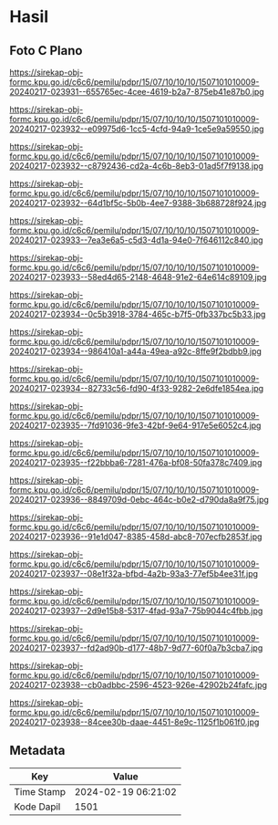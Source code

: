 # Hasil

## Foto C Plano

https://sirekap-obj-formc.kpu.go.id/c6c6/pemilu/pdpr/15/07/10/10/10/1507101010009-20240217-023931--655765ec-4cee-4619-b2a7-875eb41e87b0.jpg

https://sirekap-obj-formc.kpu.go.id/c6c6/pemilu/pdpr/15/07/10/10/10/1507101010009-20240217-023932--e09975d6-1cc5-4cfd-94a9-1ce5e9a59550.jpg

https://sirekap-obj-formc.kpu.go.id/c6c6/pemilu/pdpr/15/07/10/10/10/1507101010009-20240217-023932--c8792436-cd2a-4c6b-8eb3-01ad5f7f9138.jpg

https://sirekap-obj-formc.kpu.go.id/c6c6/pemilu/pdpr/15/07/10/10/10/1507101010009-20240217-023932--64d1bf5c-5b0b-4ee7-9388-3b688728f924.jpg

https://sirekap-obj-formc.kpu.go.id/c6c6/pemilu/pdpr/15/07/10/10/10/1507101010009-20240217-023933--7ea3e6a5-c5d3-4d1a-94e0-7f646112c840.jpg

https://sirekap-obj-formc.kpu.go.id/c6c6/pemilu/pdpr/15/07/10/10/10/1507101010009-20240217-023933--58ed4d65-2148-4648-91e2-64e614c89109.jpg

https://sirekap-obj-formc.kpu.go.id/c6c6/pemilu/pdpr/15/07/10/10/10/1507101010009-20240217-023934--0c5b3918-3784-465c-b7f5-0fb337bc5b33.jpg

https://sirekap-obj-formc.kpu.go.id/c6c6/pemilu/pdpr/15/07/10/10/10/1507101010009-20240217-023934--986410a1-a44a-49ea-a92c-8ffe9f2bdbb9.jpg

https://sirekap-obj-formc.kpu.go.id/c6c6/pemilu/pdpr/15/07/10/10/10/1507101010009-20240217-023934--82733c56-fd90-4f33-9282-2e6dfe1854ea.jpg

https://sirekap-obj-formc.kpu.go.id/c6c6/pemilu/pdpr/15/07/10/10/10/1507101010009-20240217-023935--7fd91036-9fe3-42bf-9e64-917e5e6052c4.jpg

https://sirekap-obj-formc.kpu.go.id/c6c6/pemilu/pdpr/15/07/10/10/10/1507101010009-20240217-023935--f22bbba6-7281-476a-bf08-50fa378c7409.jpg

https://sirekap-obj-formc.kpu.go.id/c6c6/pemilu/pdpr/15/07/10/10/10/1507101010009-20240217-023936--8849709d-0ebc-464c-b0e2-d790da8a9f75.jpg

https://sirekap-obj-formc.kpu.go.id/c6c6/pemilu/pdpr/15/07/10/10/10/1507101010009-20240217-023936--91e1d047-8385-458d-abc8-707ecfb2853f.jpg

https://sirekap-obj-formc.kpu.go.id/c6c6/pemilu/pdpr/15/07/10/10/10/1507101010009-20240217-023937--08e1f32a-bfbd-4a2b-93a3-77ef5b4ee31f.jpg

https://sirekap-obj-formc.kpu.go.id/c6c6/pemilu/pdpr/15/07/10/10/10/1507101010009-20240217-023937--2d9e15b8-5317-4fad-93a7-75b9044c4fbb.jpg

https://sirekap-obj-formc.kpu.go.id/c6c6/pemilu/pdpr/15/07/10/10/10/1507101010009-20240217-023937--fd2ad90b-d177-48b7-9d77-60f0a7b3cba7.jpg

https://sirekap-obj-formc.kpu.go.id/c6c6/pemilu/pdpr/15/07/10/10/10/1507101010009-20240217-023938--cb0adbbc-2596-4523-926e-42902b24fafc.jpg

https://sirekap-obj-formc.kpu.go.id/c6c6/pemilu/pdpr/15/07/10/10/10/1507101010009-20240217-023938--84cee30b-daae-4451-8e9c-1125f1b061f0.jpg


## Metadata

| Key        | Value               |
| ---------- | ------------------- |
| Time Stamp | 2024-02-19 06:21:02 |
| Kode Dapil | 1501                |



